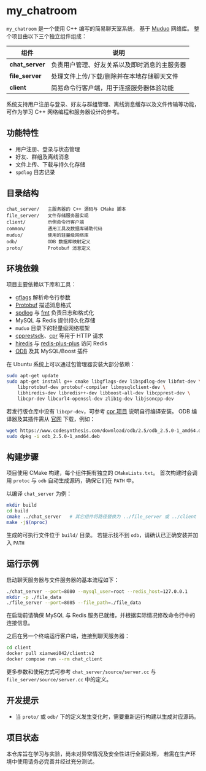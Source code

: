 # my_chatroom

`my_chatroom` 是一个使用 C++ 编写的简易聊天室系统，
基于 [Muduo](https://github.com/chenshuo/muduo) 网络库。
整个项目由以下三个独立组件组成：

| 组件 | 说明 |
| ---- | ---- |
| **chat_server** | 负责用户管理、好友关系以及即时消息的主服务器 |
| **file_server** | 处理文件上传/下载/删除并在本地存储聊天文件 |
| **client** | 简易命令行客户端，用于连接服务器体验功能 |

系统支持用户注册与登录、好友与群组管理、离线消息缓存以及文件传输等功能，
可作为学习 C++ 网络编程和服务器设计的参考。

## 功能特性

- 用户注册、登录与状态管理
- 好友、群组及离线消息
- 文件上传、下载与持久化存储
- `spdlog` 日志记录

## 目录结构

```
chat_server/   主服务器的 C++ 源码与 CMake 脚本
file_server/   文件存储服务器实现
client/        示例命令行客户端
common/        通用工具及数据库辅助代码
muduo/         使用的轻量级网络库
odb/           ODB 数据库映射定义
proto/         Protobuf 消息定义
```

## 环境依赖

项目主要依赖以下库和工具：

- [gflags](https://gflags.github.io/gflags/) 解析命令行参数
- [Protobuf](https://developers.google.com/protocol-buffers) 描述消息格式
- [spdlog](https://github.com/gabime/spdlog) 与 [fmt](https://github.com/fmtlib/fmt) 负责日志和格式化
- MySQL 与 Redis 提供持久化存储
- `muduo` 目录下的轻量级网络框架
- [cpprestsdk](https://github.com/microsoft/cpprestsdk)、[cpr](https://github.com/libcpr/cpr) 等用于 HTTP 请求
- [hiredis](https://github.com/redis/hiredis) 与 [redis-plus-plus](https://github.com/sewenew/redis-plus-plus) 访问 Redis
- [ODB](https://www.codesynthesis.com/products/odb/) 及其 MySQL/Boost 插件

在 Ubuntu 系统上可以通过包管理器安装大部分依赖：

```bash
sudo apt-get update
sudo apt-get install g++ cmake libgflags-dev libspdlog-dev libfmt-dev \
    libprotobuf-dev protobuf-compiler libmysqlclient-dev \
    libhiredis-dev libredis++-dev libboost-all-dev libcpprest-dev \
    libcpr-dev libcurl4-openssl-dev zlib1g-dev libjsoncpp-dev
```

若发行版仓库中没有 `libcpr-dev`，可参考 [cpr 项目](https://github.com/libcpr/cpr) 说明自行编译安装。
ODB 编译器及其插件需从 [官网](https://www.codesynthesis.com/products/odb/) 下载，例如：

```bash
wget https://www.codesynthesis.com/download/odb/2.5/odb_2.5.0-1_amd64.deb
sudo dpkg -i odb_2.5.0-1_amd64.deb
```

## 构建步骤

项目使用 CMake 构建，每个组件拥有独立的 `CMakeLists.txt`。
首次构建时会调用 `protoc` 与 `odb` 自动生成源码，确保它们在 `PATH` 中。

以编译 `chat_server` 为例：

```bash
mkdir build
cd build
cmake ../chat_server   # 其它组件将路径替换为 ../file_server 或 ../client
make -j$(nproc)
```

生成的可执行文件位于 `build/` 目录。
若提示找不到 `odb`，请确认已正确安装并加入 `PATH`

## 运行示例

启动聊天服务器与文件服务器的基本流程如下：

```bash
./chat_server --port=8080 --mysql_user=root --redis_host=127.0.0.1
mkdir -p ./file_data
./file_server --port=8085 --file_path=./file_data
```

在启动前请确保 MySQL 与 Redis 服务已就绪，并根据实际情况修改命令行中的连接信息。

之后在另一个终端运行客户端，连接到聊天服务器：

```bash
cd client
docker pull xianwei042/client:v2
docker compose run --rm chat_client
```

更多参数和使用方式可参考 `chat_server/source/server.cc` 与 `file_server/source/server.cc` 中的定义。

## 开发提示

- 当 `proto/` 或 `odb/` 下的定义发生变化时，需要重新运行构建以生成对应源码。

## 项目状态

本仓库旨在学习与实验，尚未对异常情况及安全性进行全面处理，
若需在生产环境中使用请务必完善并经过充分测试。
